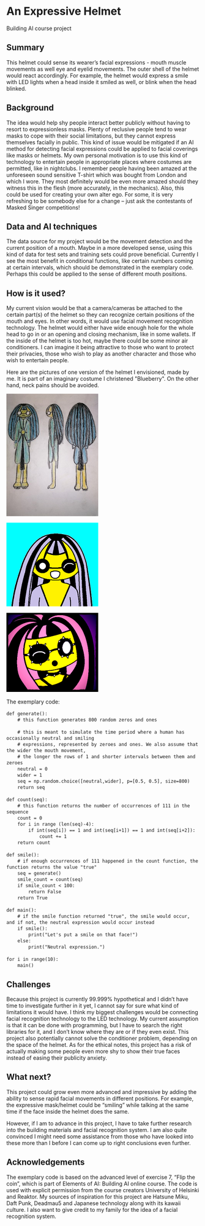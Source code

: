 # An Expressive Helmet

Building AI course project

## Summary

This helmet could sense its wearer’s facial expressions - mouth muscle movements as well eye and eyelid movements. The outer shell of the helmet would react accordingly. For example, the helmet would express a smile with LED lights when a head inside it smiled as well, or blink when the head blinked.

## Background

The idea would help shy people interact better publicly without having to resort to expressionless masks. Plenty of reclusive people tend to wear masks to cope with their social limitations, but they cannot express themselves facially in public. This kind of issue would be mitigated if an AI method for detecting facial expressions could be applied to facial coverings like masks or helmets. My own personal motivation is to use this kind of technology to entertain people in appropriate places where costumes are permitted, like in nightclubs. I remember people having been amazed at the unforeseen sound sensitive T-shirt which was bought from London and which I wore. They most definitely would be even more amazed should they witness this in the flesh (more accurately, in the mechanics). Also, this could be used for creating your own alter ego. For some, it is very refreshing to be somebody else for a change – just ask the contestants of Masked Singer competitions!

## Data and AI techniques

The data source for my project would be the movement detection and the current position of a mouth. Maybe in a more developed sense, using this kind of data for test sets and training sets could prove beneficial. Currently I see the most benefit in conditional functions, like certain numbers coming at certain intervals, which should be demonstrated in the exemplary code. Perhaps this could be applied to the sense of different mouth positions.

## How is it used?

My current vision would be that a camera/cameras be attached to the certain part(s) of the helmet so they can recognize certain positions of the mouth and eyes. In other words, it would use facial movement recognition technology. The helmet would either have wide enough hole for the whole head to go in or an opening and closing mechanism, like in some wallets. If the inside of the helmet is too hot, maybe there could be some minor air conditioners. I can imagine it being attractive to those who want to protect their privacies, those who wish to play as another character and those who wish to entertain people.

Here are the pictures of one version of the helmet I envisioned, made by me. It is part of an imaginary costume I christened "Blueberry". On the other hand, neck pains should be avoided.

![Blueberry_sketch](/Blueberry_sketch.jpg)

![Blueberry_wink](/Blueberry_wink.png)

![Blueberry](/Blueberry.png)

The exemplary code:

    def generate():
        # this function generates 800 random zeros and ones

        # this is meant to simulate the time period where a human has occasionally neutral and smiling
        # expressions, represented by zeroes and ones. We also assume that the wider the mouth movement,
        # the longer the rows of 1 and shorter intervals between them and zeroes
        neutral = 0
        wider = 1
        seq = np.random.choice([neutral,wider], p=[0.5, 0.5], size=800)
        return seq

    def count(seq):
        # this function returns the number of occurrences of 111 in the sequence
        count = 0
        for i in range (len(seq)-4):
            if int(seq[i]) == 1 and int(seq[i+1]) == 1 and int(seq[i+2]):
                count += 1
        return count

    def smile():
        # if enough occurrences of 111 happened in the count function, the function returns the value "true"
        seq = generate()
        smile_count = count(seq)
        if smile_count < 100:
            return False
        return True

    def main():
        # if the smile function returned "true", the smile would occur, and if not, the neutral expression would occur instead 
        if smile():
            print("Let's put a smile on that face!")
        else:
            print("Neutral expression.")

    for i in range(10):
        main()

## Challenges

Because this project is currently 99.999% hypothetical and I didn’t have time to investigate further in it yet, I cannot say for sure what kind of limitations it would have. I think my biggest challenges would be connecting facial recognition technology to the LED technology. My current assumption is that it can be done with programming, but I have to search the right libraries for it, and I don’t know where they are or if they even exist. This project also potentially cannot solve the conditioner problem, depending on the space of the helmet. As for the ethical notes, this project has a risk of actually making some people even more shy to show their true faces instead of easing their publicity anxiety.

## What next?

This project could grow even more advanced and impressive by adding the ability to sense rapid facial movements in different positions. For example, the expressive mask/helmet could be “smiling” while talking at the same time if the face inside the helmet does the same.

However, if I am to advance in this project, I have to take further research into the building materials and facial recognition system. I am also quite convinced I might need some assistance from those who have looked into these more than I before I can come up to right conclusions even further.

## Acknowledgements

The exemplary code is based on the advanced level of exercise 7, “Flip the coin”, which is part of Elements of AI: Building AI online course. The code is used with explicit permission from the course creators University of Helsinki and Reaktor. My sources of inspiration for this project are Hatsune Miku, Daft Punk, Deadmau5 and Japanese technology along with its kawaii culture. I also want to give credit to my family for the idea of a facial recognition system.

